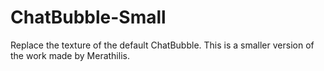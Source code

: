 # ChatBubble-Small
Replace the texture of the default ChatBubble. This is a smaller version of the work made by Merathilis.
